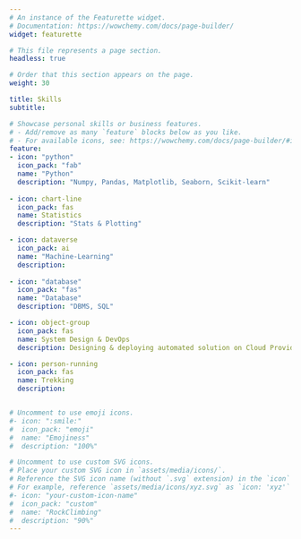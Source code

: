 ```yaml
---
# An instance of the Featurette widget.
# Documentation: https://wowchemy.com/docs/page-builder/
widget: featurette

# This file represents a page section.
headless: true

# Order that this section appears on the page.
weight: 30

title: Skills
subtitle:

# Showcase personal skills or business features.
# - Add/remove as many `feature` blocks below as you like.
# - For available icons, see: https://wowchemy.com/docs/page-builder/#icons
feature:
- icon: "python"
  icon_pack: "fab"
  name: "Python"
  description: "Numpy, Pandas, Matplotlib, Seaborn, Scikit-learn"
  
- icon: chart-line
  icon_pack: fas
  name: Statistics
  description: "Stats & Plotting"

- icon: dataverse
  icon_pack: ai
  name: "Machine-Learning"
  description: 
  
- icon: "database"
  icon_pack: "fas"
  name: "Database"
  description: "DBMS, SQL"

- icon: object-group
  icon_pack: fas
  name: System Design & DevOps
  description: Designing & deploying automated solution on Cloud Provider Primarily on AWS

- icon: person-running
  icon_pack: fas
  name: Trekking
  description: 


# Uncomment to use emoji icons.
#- icon: ":smile:"
#  icon_pack: "emoji"
#  name: "Emojiness"
#  description: "100%"  

# Uncomment to use custom SVG icons.
# Place your custom SVG icon in `assets/media/icons/`.
# Reference the SVG icon name (without `.svg` extension) in the `icon` field.
# For example, reference `assets/media/icons/xyz.svg` as `icon: 'xyz'`
#- icon: "your-custom-icon-name"
#  icon_pack: "custom"
#  name: "RockClimbing"
#  description: "90%"
---
```

